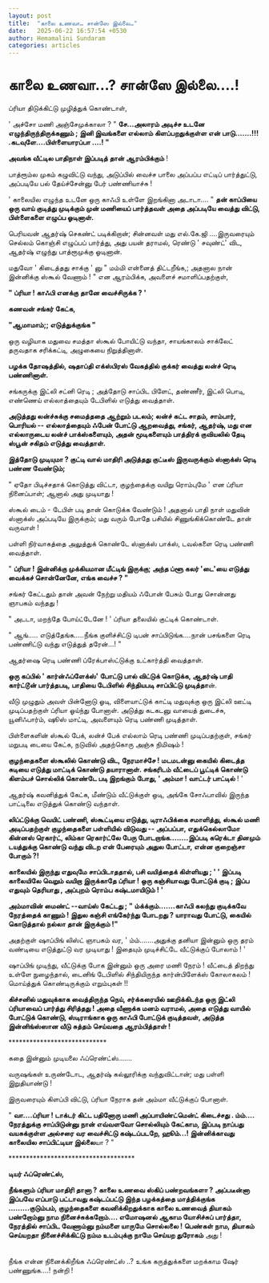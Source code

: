 ```yaml
---
layout: post
title:  "காலை உணவா… சான்ஸே இல்லை…"
date:   2025-06-22 16:57:54 +0530
author: Hemamalini Sundaram
categories: articles
---
```


#  காலை உணவா...? சான்ஸே இல்லை....! 

ப்ரியா திடுக்கிட்டு முழித்துக் கொண்டாள்,

' அச்சோ மணி அஞ்சேமுக்காலா ? " **சே...அலாரம் அடிச்ச உடனே எழுந்திருந்திருக்கணும் ;
இனி இவங்களை எல்லாம் கிளப்பறதுக்குள்ள என் பாடு.......!!! .கடவுளே....பிள்ளையாரப்பா
....! "**

**அவங்க வீட்டில பாதிநாள் இப்படித் தான் ஆரம்பிக்கும்** !

பாத்ரூம்ல முகம் கழுவிட்டு வந்து, அடுப்பில் வைச்ச பாலை அப்பப்ப எட்டிப் பார்த்துட்டு,
அப்படியே பல் தேய்ச்சேன்னு பேர் பண்ணியாச்சு !

' காலையில எழுந்த உடனே ஒரு காஃபி உள்ளே இறங்கினா அடாடா.... " **தன் காப்பியை ஒரு
வாய் குடித்து முடிக்கும் முன் மணியைப் பார்த்தவள் அதை அப்படியே வைத்து விட்டு,
பிள்ளைகளை எழுப்ப ஓடினாள்.**

பெரியவன் ஆதர்ஷ் செகண்ட் படிக்கிறான்; சின்னவள் மது எல்.கே.ஜி ....இருவரையும் செல்லம்
கொஞ்சி எழுப்பப் பார்த்து, அது பயன் தராமல், ரெண்டு ' சவுண்ட்' விட, ஆதர்ஷ் எழுந்து
பாத்ரூமுக்கு ஓடினான்.

மதுவோ ' கிடைத்தது சாக்கு ' னு " மம்மி என்னைத் திட்டறீங்க,; அதனால நான் இன்னிக்கு
ஸ்கூல் வேணாம் ! " என ஆரம்பிக்க, அவளைச் சமாளிப்பதற்குள்,

**" ப்ரியா ! காஃபி எனக்கு தானே வைச்சிருக்க ? '**

**கணவன் சங்கர் கேட்க,**

**"ஆமாமாம்;; எடுத்துக்குங்க "**

ஒரு வழியாக மதுவை சமத்தா ஸ்கூல் போயிட்டு வந்தா, சாயங்காலம் சாக்லேட் தருவதாக
சரிக்கட்டி, அழுகையை நிறுத்தினாள்.

**பழக்க தோஷத்தில், ஷதாப்தி எக்ஸ்பிரஸ் வேகத்தில் குக்கர் வைத்து லன்ச் ரெடி பண்ணினாள்.**

சங்கருக்கு இட்லி சட்னி ரெடி ; அத்தோடு சாப்பிட பிளேட், தண்ணீர், இட்லி பொடி, எண்ணெய்
எல்லாத்தையும் டேபிளில் எடுத்து வைத்தாள்.

**அடுத்தது லன்ச்சுக்கு சமைத்ததை ஆற்றும் படலம்; லன்ச் கட்ட சாதம், சாம்பார், பொரியல் --
எல்லாத்தையும் ஃபேன் போட்டு ஆறவைத்து, சங்கர், ஆதர்ஷ், மது என எல்லாருடைய லன்ச்
பாக்ஸ்களையும், அதன் மூடிகளையும் பாத்திரக் குவியலில் தேடி ஸ்பூன் சகிதம் எடுத்து
வைத்தாள்.**

**இத்தோடு முடியுமா ? குட்டி வால் மாதிரி அடுத்தது குட்டீஸ் இருவருக்கும் ஸ்னாக்ஸ் ரெடி
பண்ண வேண்டும்;**

" ஏதோ பிடிச்சதாக் கொடுத்து விட்டா, குழந்தைக்கு வயிறு ரொம்புமே ' என ப்ரியா
நினைப்பாள்; ஆனால் அது முடியாது !

ஸ்கூல் டைம் - டேபிள் படி தான் கொடுக்க வேண்டும் ! அதனால் பாதி நாள் மதுவின் ஸ்னாக்ஸ்
அப்படியே இருக்கும்; மது வரும் போதே பசியில் சிணுங்கிக்கொண்டே தான் வருவாள் !

பள்ளி நிர்வாகத்தை அலுத்துக் கொண்டே ஸ்னாக்ஸ் பாக்ஸ், டவல்களை ரெடி பண்ணி வைத்தாள்.

" **ப்ரியா ! இன்னிக்கு முக்கியமான மீட்டிங் இருக்கு; அந்த ப்ளூ கலர் 'டை'யை எடுத்து
வைக்கச் சொன்னேனே, எங்க வைச்ச ? "**

சங்கர் கேட்டதும் தான் அவன் நேற்று மதியம் ஃபோன் பேசும் போது சொன்னது ஞாபகம் வந்தது !

" அடடா, மறந்தே போய்ட்டேனே ! ' ப்ரியா தலையில் குட்டிக் கொண்டாள்.

" ஆங்..... எடுத்தேங்க.....நீங்க குளிச்சிட்டு டிபன் சாப்பிடுங்க....நான் பசங்களை ரெடி
பண்ணிட்டு வந்து எடுத்துத் தரேன்...! "

ஆதர்ஷை ரெடி பண்ணி ப்ரேக்பாஸ்ட்டுக்கு உட்கார்த்தி வைத்தாள்.

**ஒரு கப்பில் ' கார்ன்ஃப்ளேக்ஸ்' போட்டு பால் விட்டுக் கொடுக்க, ஆதர்ஷ் பாதி கார்ட்டூன்
பார்த்தபடி, பாதியை டேபிளில் சிந்தியபடி சாப்பிட்டு முடித்தா**ன்.

வீடு முழுதும் அவள் பின்னோடு ஓடி, விளையாட்டுக் காட்டி மதுவுக்கு ஒரு இட்லி ஊட்டி
முடிப்பதற்குள் ப்ரியா ஓய்ந்து போனாள். அடுத்து கடகடனு வாயைத் துடைச்சு, யூனிஃபார்ம்,
ஷூஸ் மாட்டி, அவளையும் ரெடி பண்ணி முடித்தாள்.

பிள்ளைகளின் ஸ்கூல் பேக், லன்ச் பேக் எல்லாம் ரெடி பண்ணி முடிப்பதற்குள், சங்கர் மறுபடி
டையை கேட்க, நடுவில் அதற்கொரு அஞ்சு நிமிஷம் !

**குழந்தைகளை ஸ்கூலில் கொண்டு விட, நேரமாச்சே ! மடமடன்னு கையில் கிடைத்த சுடியை
எடுத்து மாட்டிக் கொண்டு தயாரானாள். சங்கரிடம் வீட்டைப் பூட்டிக் கொண்டு கிளம்பச் சொல்லிக்
கொண்டே படி இறங்கும் போது, ' அம்மா ! வாட்டர் பாட்டில்** ! '

ஆதர்ஷ் கவனித்துக் கேட்க, மீண்டும் வீட்டுக்குள் ஒடி, அங்கே சோஃபாவில் இருந்த பாட்டிலை
எடுத்துக் கொண்டு வந்தாள்.

**லிப்ட்டுக்கு வெயிட் பண்ணி, ஸ்கூட்டியை எடுத்து, டிராஃபிக்கை சமாளித்து, ஸ்கூல் மணி
அடிப்பதற்குள் குழந்தைகளை பள்ளியில் விடுவது -- அப்பப்பா, எதுக்கெல்லாமோ கின்னஸ்
ரெகார்ட், லிம்கா ரெகார்ட்லே பேரு போடறாங்க........இப்படி கரெக்டா தினமும் டயத்துக்கு
கொண்டு வந்து விடற என் பேரையும் அதுல போட்டா, என்ன குறைஞ்சா போகும் ?!**

**காலையில் இருந்து எதுவுமே சாப்பிடாததால், பசி வயித்தைக் கிள்ளியது ; ' ' இப்படி
காலையிலே வெறும் வயிறா இருக்காதே ப்ரியா ! ஒரு கஞ்சியாவது போட்டுக் குடி ; இப்ப
எதுவும் தெரியாது , அப்புறம் ரொம்ப கஷ்டமாயிடும் ! '**

**அம்மாவின் மைண்ட் --வாய்ஸ் கேட்டது ; \" ம்க்க்கும்.......காஃபி கலந்து குடிக்கவே
நேரத்தைக் காணும் ! இதுல கஞ்சி எங்கேர்ந்து போடறது ? யாராவது போட்டு, கையில்
கொடுத்தால் நல்லா தான் இருக்கும் !\"**

அதற்குள் ஷாப்பிங் லிஸ்ட் ஞாபகம் வர, ' ம்ம்.......அதுக்கு தனியா இன்னும் ஒரு தரம்
வண்டியை எடுத்துட்டு வர முடியாது ! இதையும் முடிச்சிட்டே வீட்டுக்குப் போலாம் ! '

ஷாப்பிங் முடிந்து, வீட்டுக்கு போக இன்னும் ஒரு அரை மணி நேரம் ! வீட்டைத் திறந்து உள்ளே
நுழைந்தால், டைனிங் டேபிளில் சிந்தியிருந்த கார்ன்பிளேக்ஸ் கோலாகலம் ! மொய்த்துக்
கொண்டிருக்கும் எறும்புகள் !!

**கிச்சனில் மதுவுக்காக வைத்திருந்த நெய், சர்க்கரையில் ஊறிக்கிடந்த ஒரு இட்லி ப்ரியாவைப்
பார்த்து சிரித்தது ! அதை வீணாக்க மனம் வராமல், அதை எடுத்து வாயில் போட்டுக் கொண்டு,
ஸ்டிராங்காக ஒரு காஃபி போட்டுக் குடித்தவள், அடுத்த இன்னிங்ஸ்ஸான வீடு சுத்தம் செய்வதை
ஆரம்பித்தாள் !**

\*\*\*\*\*\*\*\*\*\*\*\*\*\*\*\*\*\*\*\*\*\*\*\*\*\*\*\*

கதை இன்னும் முடியலை ஃப்ரெண்ட்ஸ்.......

வருஷங்கள் உருண்டோட, ஆதர்ஷ் கல்லூரிக்கு வந்துவிட்டான்; மது பள்ளி இறுதியாண்டு !

இருவரையும் கிளப்பி விட்டு, ப்ரியா நேராக தன் அம்மா வீட்டுக்குப் போனாள்.

" **வா....ப்ரியா ! டாக்டர் கிட்ட பதினோரு மணி அப்பாயிண்ட்மென்ட் கிடைச்சது . ம்ம்....
நேரத்துக்கு சாப்பிடுன்னு நான் எவ்வளவோ சொல்லியும் கேட்காம, இப்படி நாப்பது வயசுக்குள்ள
அல்சரை வர வைச்சிட்டு கஷ்டப்படறே, ஹூம்...! இன்னிக்காவது காலையில சாப்பிட்டியா
இல்லை**யா ? "

\*\*\*\*\*\*\*\*\*\*\*\*\*\*\*\*\*\*\*\*\*\*\*\*\*\*\*\*\*\*\*\*\*\*\*\*

**டியர் ஃப்ரெண்ட்ஸ்,**

**நீங்களும் ப்ரியா மாதிரி தானா ? காலை உணவை ஸ்கிப் பண்றவங்களா ? அப்படீன்னா இப்பவே
எப்பாடு பட்டாவது கஷ்டப்பட்டு இந்த பழக்கத்தை மாத்திக்குங்க .........குடும்பம்,
குழந்தைகளை கவனிக்கிறதுக்காக காலை உணவைத் தியாகம் பண்றோம்னு நாம நினைச்சுக்கறோம்\....
எமோஷனல் ஆகாம யோசிச்சுப் பார்த்தா, நேரத்தில் சாப்பிட வேணாம்னு நம்மளை யாருமே சொல்லலை
! பெண்கள் நாம, தியாகம் செய்யறதா நினைச்சிக்கிட்டு நம்ம உடம்புக்கு நாமே செய்யற
துரோகம்** அது !\
\
\
நீங்க என்ன நினைக்கிறீங்க ஃப்ரெண்ட்ஸ் ..? உங்க கருத்துக்களை மறக்காம ஷேர் பண்ணுங்க\....!
நன்றி !

